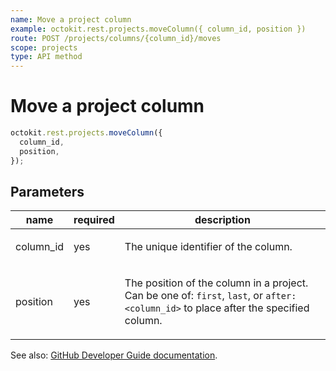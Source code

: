 ```yaml
---
name: Move a project column
example: octokit.rest.projects.moveColumn({ column_id, position })
route: POST /projects/columns/{column_id}/moves
scope: projects
type: API method
---
```


# Move a project column

```js
octokit.rest.projects.moveColumn({
  column_id,
  position,
});
```

## Parameters

<table>
  <thead>
    <tr>
      <th>name</th>
      <th>required</th>
      <th>description</th>
    </tr>
  </thead>
  <tbody>
    <tr><td>column_id</td><td>yes</td><td>

The unique identifier of the column.

</td></tr>
<tr><td>position</td><td>yes</td><td>

The position of the column in a project. Can be one of: `first`, `last`, or `after:<column_id>` to place after the specified column.

</td></tr>
  </tbody>
</table>

See also: [GitHub Developer Guide documentation](https://docs.github.com/enterprise-cloud@latest//rest/reference/projects#move-a-project-column).
